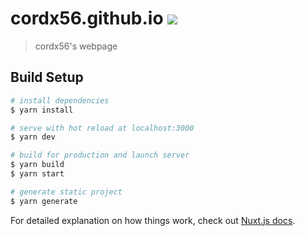 # cordx56.github.io ![](https://github.com/cordx56/cordx56.github.io/workflows/Deploy%20gh-pages/badge.svg)

> cordx56&#39;s webpage

## Build Setup

``` bash
# install dependencies
$ yarn install

# serve with hot reload at localhost:3000
$ yarn dev

# build for production and launch server
$ yarn build
$ yarn start

# generate static project
$ yarn generate
```

For detailed explanation on how things work, check out [Nuxt.js docs](https://nuxtjs.org).
